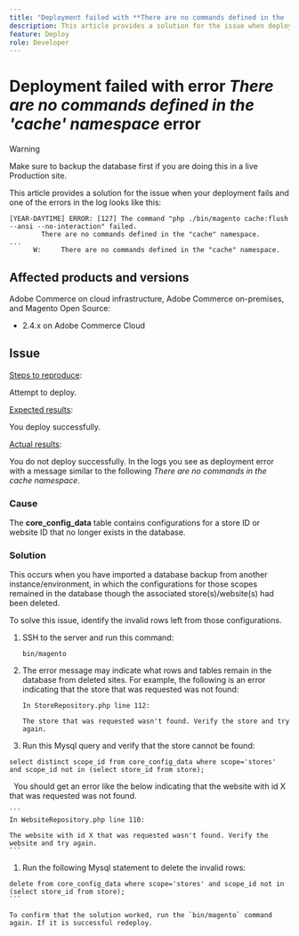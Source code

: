 ```yaml
---
title: "Deployment failed with **There are no commands defined in the 'cache' namespace** error"
description: This article provides a solution for the issue when deployment fails with the following error **There are no commands defined in the "cache" namespace**
feature: Deploy
role: Developer
---
```

#  Deployment failed with error *There are no commands defined in the 'cache' namespace* error

>[!WARNING]
>
>Make sure to backup the database first if you are doing this in a live Production site. 

This article provides a solution for the issue when your deployment fails and one of the errors in the log looks like this:

```
[YEAR-DAYTIME] ERROR: [127] The command "php ./bin/magento cache:flush --ansi --no-interaction" failed.
        There are no commands defined in the "cache" namespace.
...
      W:     There are no commands defined in the "cache" namespace.
```


## Affected products and versions

Adobe Commerce on cloud infrastructure, Adobe Commerce on-premises, and Magento Open Source:

* 2.4.x on Adobe Commerce Cloud

## Issue  

<u>Steps to reproduce</u>:

Attempt to deploy. 



<u>Expected results</u>:

You deploy successfully.

<u>Actual results</u>:

You do not deploy successfully. In the logs you see as deployment error with a message similar to the following *There are no commands in the cache namespace*.



### Cause

The 	**core_config_data** table contains configurations for a store ID or website ID that no longer exists in the database.

### Solution

This occurs when you have imported a database backup from another instance/environment, in which the configurations for those scopes remained in the database though the associated store(s)/website(s) had been deleted.

To solve this issue, identify the invalid rows left from those configurations.

1. SSH to the server and run this command:

    `bin/magento`

1. The error message may indicate what rows and tables remain in the database from deleted sites. For example, the following is an error indicating that the store that was requested was not found:

    ```...
    In StoreRepository.php line 112:

    The store that was requested wasn't found. Verify the store and try again.
    ```

1. Run this Mysql query and verify that the store cannot be found: 

  ```sql  
  select distinct scope_id from core_config_data where scope='stores' and scope_id not in (select store_id from store);
  ```

  You should get an error like the below indicating that the website with id X that was requested was not found.

    ```
    In WebsiteRepository.php line 110:  

    The website with id X that was requested wasn't found. Verify the website and try again.
    ```

1. Run the following Mysql statement to delete the invalid rows: 

  ```sql 
  delete from core_config_data where scope='stores' and scope_id not in (select store_id from store); 
  ```  

To confirm that the solution worked, run the `bin/magento` command again. If it is successful redeploy.
